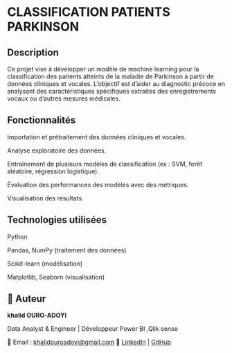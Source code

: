 # CLASSIFICATION PATIENTS PARKINSON

## Description

Ce projet vise à développer un modèle de machine learning pour la classification des patients atteints de la maladie de Parkinson à partir de données cliniques et vocales.
L’objectif est d’aider au diagnostic précoce en analysant des caractéristiques spécifiques extraites des enregistrements vocaux ou d’autres mesures médicales.

## Fonctionnalités

Importation et prétraitement des données cliniques et vocales.

Analyse exploratoire des données.

Entraînement de plusieurs modèles de classification (ex : SVM, forêt aléatoire, régression logistique).

Évaluation des performances des modèles avec des métriques.

Visualisation des résultats.

## Technologies utilisées

Python

Pandas, NumPy (traitement des données)

Scikit-learn (modélisation)

Matplotlib, Seaborn (visualisation)

## 👤 Auteur

**khalid OURO-ADOYI**  

Data Analyst & Engineer | Développeur Power BI ,Qlik sense 

📧 Email : khalidouroadoyi@gmail.com
🔗 [LinkedIn](https://www.linkedin.com/in/khalid-ouro-adoyi/) | [GitHub](https://github.com/LIDONI)
